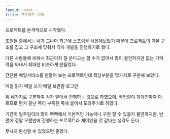 ```yaml
---
layout: post
title: 프로젝트 시작
---
```


프로젝트를 본격적으로 시작했다.

조원들 중에서는 내가 그나마 최근에 스프링을 사용해보았기 때문에 프로젝트의 기본 구조를 잡고 그 구조에 맞춰서 각자 개발을 진행하기로 했다.

다른 사람들에 비해서 최근이지 잘 쓴다고는 할 수가 없어서 많이 불안하지만 없는 기억력을 짜내서 최대한 비슷하게 만들었다.

간단한 메일서비스를 만들어 보는 프로젝트인데 핵심부분을 몇가지로 구분해 보았다.

메일 읽기
메일 쓰기
메일 보관함
로그인

위 네가지로 구분하여 각자 맡아서 진행하는 것으로 하였으며, 작업량이 개개인마다 다르므로 먼저 끝난 쪽이 부족한 쪽에 붙어서 도와주기로 하였다.

기간이 일주일이라 많이 빡빡해서 기본적인 기능이나 구현 할 수 있을지 불안하지만, 반면에 정말 오랜만에 진행하는 프로젝트라 재미있을 것 같다는 생각도 든다.

무사히 완성할 수 있었으면 좋겠다.